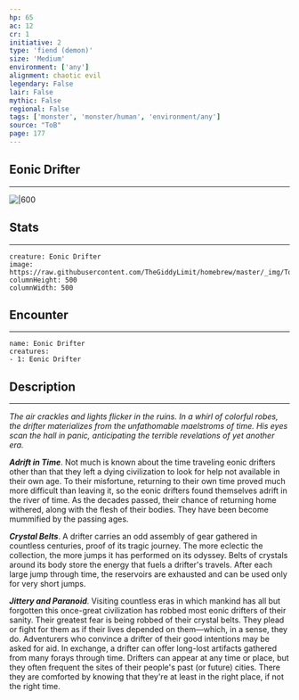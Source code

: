 ```yaml
---
hp: 65
ac: 12
cr: 1
initiative: 2
type: 'fiend (demon)'    
size: 'Medium'
environment: ['any']
alignment: chaotic evil
legendary: False
lair: False
mythic: False
regional: False
tags: ['monster', 'monster/human', 'environment/any']
source: "ToB"
page: 177
---
```


## Eonic Drifter
---

![|600](https://raw.githubusercontent.com/TheGiddyLimit/homebrew/master/_img/ToB/Eonic%20Drifter.webp)

## Stats
---

```statblock
creature: Eonic Drifter
image: https://raw.githubusercontent.com/TheGiddyLimit/homebrew/master/_img/ToB/token/Eonic%20Drifter.png
columnHeight: 500
columnWidth: 500
```

## Encounter
---

```encounter-table
name: Eonic Drifter
creatures:
- 1: Eonic Drifter
```

## Description
---
_The air crackles and lights flicker in the ruins. In a whirl of colorful robes, the drifter materializes from the unfathomable maelstroms of time. His eyes scan the hall in panic, anticipating the terrible revelations of yet another era._

**_Adrift in Time_**. Not much is known about the time traveling eonic drifters other than that they left a dying civilization to look for help not available in their own age. To their misfortune, returning to their own time proved much more difficult than leaving it, so the eonic drifters found themselves adrift in the river of time. As the decades passed, their chance of returning home withered, along with the flesh of their bodies. They have been become mummified by the passing ages.

**_Crystal Belts_**. A drifter carries an odd assembly of gear gathered in countless centuries, proof of its tragic journey. The more eclectic the collection, the more jumps it has performed on its odyssey.
Belts of crystals around its body store the energy that fuels a drifter's travels. After each large jump through time, the reservoirs are exhausted and can be used only for very short jumps.

**_Jittery and Paranoid_**. Visiting countless eras in which mankind has all but forgotten this once-great civilization has robbed most eonic drifters of their sanity. Their greatest fear is being robbed of their crystal belts. They plead or fight for them as if their lives depended on them—which, in a sense, they do.
Adventurers who convince a drifter of their good intentions may be asked for aid. In exchange, a drifter can offer long-lost artifacts gathered from many forays through time.
Drifters can appear at any time or place, but they often frequent the sites of their people's past (or future) cities. There they are comforted by knowing that they're at least in the right place, if not the right time.







